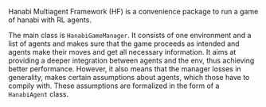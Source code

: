 Hanabi Multiagent Framework (HF) is a convenience package to run a game of hanabi with RL agents.


The main class is `HanabiGameManager`. It consists of one environment and a list of agents and makes sure that the game proceeds as intended and agents make their moves and get all necessary information. It aims at providing a deeper integration between agents and the env, thus achieving better performance. However, it also means that the manager losses in generality, makes certain assumptions about agents, which those have to compily with. These assumptions are formalized in the form of a `HanabiAgent` class.
